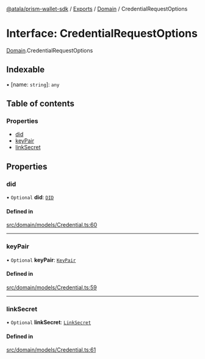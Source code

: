 [@atala/prism-wallet-sdk](../README.md) / [Exports](../modules.md) / [Domain](../modules/Domain.md) / CredentialRequestOptions

# Interface: CredentialRequestOptions

[Domain](../modules/Domain.md).CredentialRequestOptions

## Indexable

▪ [name: `string`]: `any`

## Table of contents

### Properties

- [did](Domain.CredentialRequestOptions.md#did)
- [keyPair](Domain.CredentialRequestOptions.md#keypair)
- [linkSecret](Domain.CredentialRequestOptions.md#linksecret)

## Properties

### did

• `Optional` **did**: [`DID`](../classes/Domain.DID.md)

#### Defined in

[src/domain/models/Credential.ts:60](https://github.com/input-output-hk/atala-prism-wallet-sdk-ts/blob/f8f2652/src/domain/models/Credential.ts#L60)

___

### keyPair

• `Optional` **keyPair**: [`KeyPair`](../classes/Domain.KeyPair.md)

#### Defined in

[src/domain/models/Credential.ts:59](https://github.com/input-output-hk/atala-prism-wallet-sdk-ts/blob/f8f2652/src/domain/models/Credential.ts#L59)

___

### linkSecret

• `Optional` **linkSecret**: [`LinkSecret`](../classes/Domain.LinkSecret.md)

#### Defined in

[src/domain/models/Credential.ts:61](https://github.com/input-output-hk/atala-prism-wallet-sdk-ts/blob/f8f2652/src/domain/models/Credential.ts#L61)
